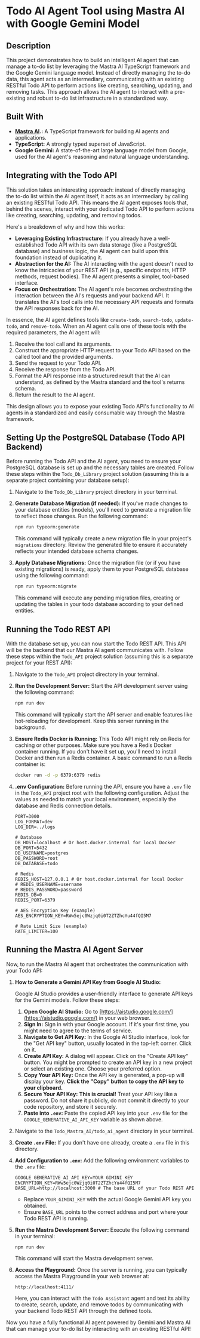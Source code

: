# Todo AI Agent Tool using Mastra AI with Google Gemini Model

## Description

This project demonstrates how to build an intelligent AI agent that can manage a to-do list by leveraging the Mastra AI TypeScript framework and the Google Gemini language model. Instead of directly managing the to-do data, this agent acts as an intermediary, communicating with an existing RESTful Todo API to perform actions like creating, searching, updating, and removing tasks. This approach allows the AI agent to interact with a pre-existing and robust to-do list infrastructure in a standardized way.

## Built With

* **[Mastra AI](https://mastra.ai/).:** A TypeScript framework for building AI agents and applications.
* **TypeScript:** A strongly typed superset of JavaScript.
* **Google Gemini:** A state-of-the-art large language model from Google, used for the AI agent's reasoning and natural language understanding.

## Integrating with the Todo API

This solution takes an interesting approach: instead of directly managing the to-do list within the AI agent itself, it acts as an intermediary by calling an existing RESTful Todo API. This means the AI agent exposes tools that, behind the scenes, interact with your dedicated Todo API to perform actions like creating, searching, updating, and removing todos.

Here's a breakdown of why and how this works:

* **Leveraging Existing Infrastructure:** If you already have a well-established Todo API with its own data storage (like a PostgreSQL database) and business logic, the AI agent can build upon this foundation instead of duplicating it.
* **Abstraction for the AI:** The AI interacting with the agent doesn't need to know the intricacies of your REST API (e.g., specific endpoints, HTTP methods, request bodies). The AI agent presents a simpler, tool-based interface.
* **Focus on Orchestration:** The AI agent's role becomes orchestrating the interaction between the AI's requests and your backend API. It translates the AI's tool calls into the necessary API requests and formats the API responses back for the AI.

In essence, the AI agent defines tools like `create-todo`, `search-todo`, `update-todo`, and `remove-todo`. When an AI agent calls one of these tools with the required parameters, the AI agent will:

1.  Receive the tool call and its arguments.
2.  Construct the appropriate HTTP request to your Todo API based on the called tool and the provided arguments.
3.  Send the request to your Todo API.
4.  Receive the response from the Todo API.
5.  Format the API response into a structured result that the AI can understand, as defined by the Mastra standard and the tool's returns schema.
6.  Return the result to the AI agent.

This design allows you to expose your existing Todo API's functionality to AI agents in a standardized and easily consumable way through the Mastra framework.

## Setting Up the PostgreSQL Database (Todo API Backend)

Before running the Todo API and the AI agent, you need to ensure your PostgreSQL database is set up and the necessary tables are created. Follow these steps within the `Todo_Db_Library` project solution (assuming this is a separate project containing your database setup):

1.  Navigate to the `Todo_Db_Library` project directory in your terminal.

2.  **Generate Database Migration (if needed):** If you've made changes to your database entities (models), you'll need to generate a migration file to reflect those changes. Run the following command:

    ```bash
    npm run typeorm:generate
    ```

    This command will typically create a new migration file in your project's `migrations` directory. Review the generated file to ensure it accurately reflects your intended database schema changes.

3.  **Apply Database Migrations:** Once the migration file (or if you have existing migrations) is ready, apply them to your PostgreSQL database using the following command:

    ```bash
    npm run typeorm:migrate
    ```

    This command will execute any pending migration files, creating or updating the tables in your todo database according to your defined entities.

## Running the Todo REST API

With the database set up, you can now start the Todo REST API. This API will be the backend that our Mastra AI agent communicates with. Follow these steps within the `Todo_API` project solution (assuming this is a separate project for your REST API):

1.  Navigate to the `Todo_API` project directory in your terminal.

2.  **Run the Development Server:** Start the API development server using the following command:

    ```bash
    npm run dev
    ```

    This command will typically start the API server and enable features like hot-reloading for development. Keep this server running in the background.

3.  **Ensure Redis Docker is Running:** This Todo API might rely on Redis for caching or other purposes. Make sure you have a Redis Docker container running. If you don't have it set up, you'll need to install Docker and then run a Redis container. A basic command to run a Redis container is:

    ```bash
    docker run -d -p 6379:6379 redis
    ```

4.  **.env Configuration:** Before running the API, ensure you have a `.env` file in the `Todo_API` project root with the following configuration. Adjust the values as needed to match your local environment, especially the database and Redis connection details.

    ```env
    PORT=3000
    LOG_FORMAT=dev
    LOG_DIR=../logs

    # Database
    DB_HOST=localhost # Or host.docker.internal for local Docker
    DB_PORT=5432
    DB_USERNAME=postgres
    DB_PASSWORD=root
    DB_DATABASE=todo

    # Redis
    REDIS_HOST=127.0.0.1 # Or host.docker.internal for local Docker
    # REDIS_USERNAME=username
    # REDIS_PASSWORD=password
    REDIS_DB=0
    REDIS_PORT=6379

    # AES Encryption Key (example)
    AES_ENCRYPTION_KEY=RWw5ejc0Wzjq0i0T2ZTZhcYu44fQI5M7

    # Rate Limit Size (example)
    RATE_LIMITER=100
    ```

## Running the Mastra AI Agent Server

Now, to run the Mastra AI agent that orchestrates the communication with your Todo API:

1.  **How to Generate a Gemini API Key from Google AI Studio:**

    Google AI Studio provides a user-friendly interface to generate API keys for the Gemini models. Follow these steps:

    1.  **Open Google AI Studio:** Go to [https://aistudio.google.com/](https://aistudio.google.com/) in your web browser.
    2.  **Sign In:** Sign in with your Google account. If it's your first time, you might need to agree to the terms of service.
    3.  **Navigate to Get API Key:** In the Google AI Studio interface, look for the "Get API key" button, usually located in the top-left corner. Click on it.
    4.  **Create API Key:** A dialog will appear. Click on the "Create API key" button. You might be prompted to create an API key in a new project or select an existing one. Choose your preferred option.
    5.  **Copy Your API Key:** Once the API key is generated, a pop-up will display your key. **Click the "Copy" button to copy the API key to your clipboard.**
    6.  **Secure Your API Key:** **This is crucial!** Treat your API key like a password. Do not share it publicly, do not commit it directly to your code repository, and store it securely.
    7.  **Paste into `.env`:** Paste the copied API key into your `.env` file for the `GOOGLE_GENERATIVE_AI_API_KEY` variable as shown above.

2.  Navigate to the `Todo_Mastra_AI/todo_ai_agent` directory in your terminal.

3.  **Create `.env` File:** If you don't have one already, create a `.env` file in this directory.

4.  **Add Configuration to `.env`:** Add the following environment variables to the `.env` file:

    ```env
    GOOGLE_GENERATIVE_AI_API_KEY=YOUR_GIMINI_KEY
    ENCRYPTION_KEY=RWw5ejc0Wzjq0i0T2ZTZhcYu44fQI5M7
    BASE_URL=http://localhost:3000 # The base URL of your Todo REST API
    ```

    * Replace `YOUR_GIMINI_KEY` with the actual Google Gemini API key you obtained.
    * Ensure `BASE_URL` points to the correct address and port where your Todo REST API is running.

5.  **Run the Mastra Development Server:** Execute the following command in your terminal:

    ```bash
    npm run dev
    ```

    This command will start the Mastra development server.

6.  **Access the Playground:** Once the server is running, you can typically access the Mastra Playground in your web browser at:

    ```
    http://localhost:4111/
    ```

    Here, you can interact with the `Todo Assistant` agent and test its ability to create, search, update, and remove todos by communicating with your backend Todo REST API through the defined tools.

Now you have a fully functional AI agent powered by Gemini and Mastra AI that can manage your to-do list by interacting with an existing RESTful API!